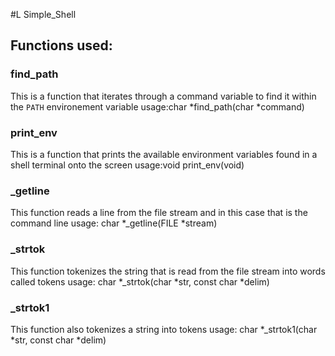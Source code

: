 #L Simple_Shell
## Functions used:
### find_path
This is a function that iterates through a command variable to find it within the `PATH` environement variable
usage:char *find_path(char *command)
### print_env
This is a function that prints the available environment variables found in a shell terminal onto the screen
usage:void print_env(void)
### _getline
This function reads a line from the file stream and in this case that is the command line
usage: char *_getline(FILE *stream)
### _strtok
This function tokenizes the string that is read from the file stream into words called tokens
usage: char *_strtok(char *str, const char *delim)
### _strtok1
This function also tokenizes a string into tokens
usage: char *_strtok1(char *str, const char *delim)
